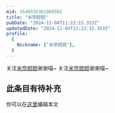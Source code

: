 ```yaml
---
mid: 3546556361869502
title: "米奈妲妲"
pubDate: "2024-11-04T11:22:15.353Z"
updatedDate: "2024-11-04T11:22:15.353Z"
profile:
  {
    Nickname: ["米奈妲妲"],
  }
---
```


关注[米奈妲妲](https://space.bilibili.com/3546556361869502)谢谢喵~ 关注[米奈妲妲](https://space.bilibili.com/3546556361869502)谢谢喵~

## 此条目有待补充
你可以在[这里](https://github.com/Yuhanawa/VTuber.ICU/edit/master/src/content/v/米奈妲妲/index.md)编辑本文
